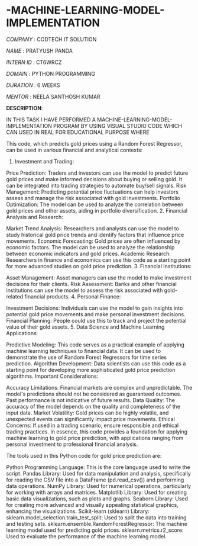 # -MACHINE-LEARNING-MODEL-IMPLEMENTATION

*COMPANY* : CODTECH IT SOLUTION

*NAME* : PRATYUSH PANDA

*INTERN ID* : CT6WRCZ

*DOMAIN* : PYTHON PROGRAMMING

*DURATION* : 6 WEEKS

*MENTOR* : NEELA SANTHOSH KUMAR

**DESCRIPTION**:

IN THIS TASK I HAVE PERFORMED A MACHINE-LEARNING-MODEL-IMPLEMENTATION PROGRAM BY USING VISUAL STUDIO CODE WHICH CAN USED IN REAL FOR EDUCATIONAL PURPOSE WHERE


This code, which predicts gold prices using a Random Forest Regressor, can be used in various financial and analytical contexts:

1. Investment and Trading:

Price Prediction:
Traders and investors can use the model to predict future gold prices and make informed decisions about buying or selling gold.
It can be integrated into trading strategies to automate buy/sell signals.
Risk Management:
Predicting potential price fluctuations can help investors assess and manage the risk associated with gold investments.
Portfolio Optimization:
The model can be used to analyze the correlation between gold prices and other assets, aiding in portfolio diversification.
2. Financial Analysis and Research:

Market Trend Analysis:
Researchers and analysts can use the model to study historical gold price trends and identify factors that influence price movements.
Economic Forecasting:
Gold prices are often influenced by economic factors. The model can be used to analyze the relationship between economic indicators and gold prices.
Academic Research:
Researchers in finance and economics can use this code as a starting point for more advanced studies on gold price prediction.
3. Financial Institutions:

Asset Management:
Asset managers can use the model to make investment decisions for their clients.
Risk Assessment:
Banks and other financial institutions can use the model to assess the risk associated with gold-related financial products.
4. Personal Finance:

Investment Decisions:
Individuals can use the model to gain insights into potential gold price movements and make personal investment decisions.
Financial Planning:
People could use this to track and project the potential value of their gold assets.
5. Data Science and Machine Learning Applications:

Predictive Modeling:
This code serves as a practical example of applying machine learning techniques to financial data.
It can be used to demonstrate the use of Random Forest Regressors for time series prediction.
Algorithm Development:
Data scientists can use this code as a starting point for developing more sophisticated gold price prediction algorithms.
Important Considerations:

Accuracy Limitations:
Financial markets are complex and unpredictable. The model's predictions should not be considered as guaranteed outcomes.
Past performance is not indicative of future results.
Data Quality:
The accuracy of the model depends on the quality and completeness of the input data.
Market Volatility:
Gold prices can be highly volatile, and unexpected events can significantly impact price movements.
Ethical Concerns:
If used in a trading scenario, ensure responsible and ethical trading practices.
In essence, this code provides a foundation for applying machine learning to gold price prediction, with applications ranging from personal investment to professional financial analysis.


The tools used in this Python code for gold price prediction are:

Python Programming Language: This is the core language used to write the script.
Pandas Library:
Used for data manipulation and analysis, specifically for reading the CSV file into a DataFrame (pd.read_csv()) and performing data operations.
NumPy Library:
Used for numerical operations, particularly for working with arrays and matrices.
Matplotlib Library:
Used for creating basic data visualizations, such as plots and graphs.
Seaborn Library:
Used for creating more advanced and visually appealing statistical graphics, enhancing the visualizations.
Scikit-learn (sklearn) Library:
sklearn.model_selection.train_test_split: Used to split the data into training and testing sets.
sklearn.ensemble.RandomForestRegressor: The machine learning model used for predicting gold prices.
sklearn.metrics.r2_score: Used to evaluate the performance of the machine learning model.
